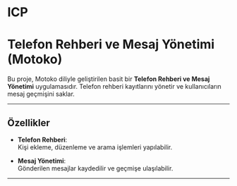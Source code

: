 # ICP

# Telefon Rehberi ve Mesaj Yönetimi (Motoko)

Bu proje, Motoko diliyle geliştirilen basit bir **Telefon Rehberi ve Mesaj Yönetimi** uygulamasıdır. Telefon rehberi kayıtlarını yönetir ve kullanıcıların mesaj geçmişini saklar.

---

## Özellikler

- **Telefon Rehberi**:  
  Kişi ekleme, düzenleme ve arama işlemleri yapılabilir.

- **Mesaj Yönetimi**:  
  Gönderilen mesajlar kaydedilir ve geçmişe ulaşılabilir.

---
